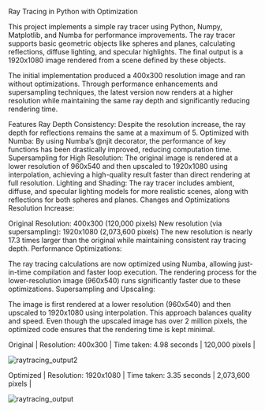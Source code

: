 Ray Tracing in Python with Optimization

This project implements a simple ray tracer using Python, Numpy, Matplotlib, and Numba for performance improvements. The ray tracer supports basic geometric objects like spheres and planes, calculating reflections, diffuse lighting, and specular highlights. The final output is a 1920x1080 image rendered from a scene defined by these objects.

The initial implementation produced a 400x300 resolution image and ran without optimizations. Through performance enhancements and supersampling techniques, the latest version now renders at a higher resolution while maintaining the same ray depth and significantly reducing rendering time.

Features
Ray Depth Consistency: Despite the resolution increase, the ray depth for reflections remains the same at a maximum of 5.
Optimized with Numba: By using Numba’s @njit decorator, the performance of key functions has been drastically improved, reducing computation time.
Supersampling for High Resolution: The original image is rendered at a lower resolution of 960x540 and then upscaled to 1920x1080 using interpolation, achieving a high-quality result faster than direct rendering at full resolution.
Lighting and Shading: The ray tracer includes ambient, diffuse, and specular lighting models for more realistic scenes, along with reflections for both spheres and planes.
Changes and Optimizations
Resolution Increase:

Original Resolution: 400x300 (120,000 pixels)
New resolution (via supersampling): 1920x1080 (2,073,600 pixels)
The new resolution is nearly 17.3 times larger than the original while maintaining consistent ray tracing depth.
Performance Optimizations:

The ray tracing calculations are now optimized using Numba, allowing just-in-time compilation and faster loop execution.
The rendering process for the lower-resolution image (960x540) runs significantly faster due to these optimizations.
Supersampling and Upscaling:

The image is first rendered at a lower resolution (960x540) and then upscaled to 1920x1080 using interpolation. This approach balances quality and speed.
Even though the upscaled image has over 2 million pixels, the optimized code ensures that the rendering time is kept minimal.



Original |
Resolution: 400x300 | Time taken: 4.98 seconds | 120,000 pixels |

![raytracing_output2](https://github.com/user-attachments/assets/f06e6e46-d0c4-485a-9024-3e53499f5a45)



Optimized |
Resolution: 1920x1080 | Time taken: 3.35 seconds | 2,073,600 pixels |

![raytracing_output](https://github.com/user-attachments/assets/9230d6ee-bc17-4da9-b9f2-87b0f97f53e4)


